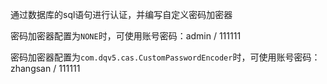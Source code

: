 
通过数据库的sql语句进行认证，并编写自定义密码加密器


密码加密器配置为`NONE`时，可使用账号密码：admin / 111111

密码加密器配置为`com.dqv5.cas.CustomPasswordEncoder`时，可使用账号密码：zhangsan / 111111
